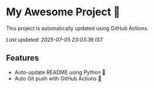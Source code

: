 # My Awesome Project 🚀

This project is automatically updated using GitHub Actions.

_Last updated: 2025-07-05 23:03:36 IST_

## Features
- Auto-update README using Python 🐍
- Auto Git push with GitHub Actions 🤖
